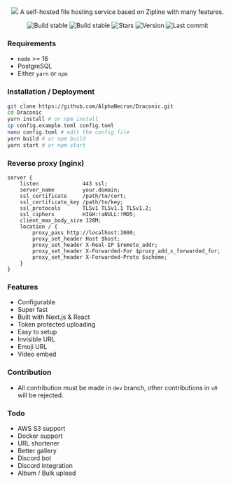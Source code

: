 <div align="center">
  <img src="https://raw.githubusercontent.com/AlphaNecron/Draconic/v0/public/banner.png"/>
A self-hosted file hosting service based on Zipline with many features. 

![Build stable](https://img.shields.io/github/workflow/status/AlphaNecron/Draconic/CI:%20Build/v0?color=%2368D391&label=stable&logo=github&style=for-the-badge)
![Build stable](https://img.shields.io/github/workflow/status/AlphaNecron/Draconic/CI:%20Build/dev?color=%2368D391&label=dev&logo=github&style=for-the-badge)
![Stars](https://img.shields.io/github/stars/AlphaNecron/Draconic?color=%23B794F4&logo=github&style=for-the-badge)
![Version](https://img.shields.io/github/package-json/v/AlphaNecron/Draconic/v0?color=%23B794F4&label=latest&logo=react&logoColor=ffffff&style=for-the-badge)
![Last commit](https://img.shields.io/github/last-commit/AlphaNecron/Draconic/dev?color=%234FD1C5&logo=github&style=for-the-badge)
</div>

### Requirements
  - `node` >= 16
  - PostgreSQL
  - Either `yarn` or `npm`

### Installation / Deployment
  ```sh
  git clone https://github.com/AlphaNecron/Draconic.git
  cd Draconic
  yarn install # or npm install
  cp config.example.toml config.toml
  nano config.toml # edit the config file
  yarn build # or npm build
  yarn start # or npm start
  ```

### Reverse proxy (nginx)
  ```nginx
  server {
      listen              443 ssl;
      server_name         your.domain;
      ssl_certificate     /path/to/cert;
      ssl_certificate_key /path/to/key;
      ssl_protocols       TLSv1 TLSv1.1 TLSv1.2;
      ssl_ciphers         HIGH:!aNULL:!MD5;
      client_max_body_size 128M;
      location / {
          proxy_pass http://localhost:3000;
          proxy_set_header Host $host;
          proxy_set_header X-Real-IP $remote_addr;
          proxy_set_header X-Forwarded-For $proxy_add_x_forwarded_for;
          proxy_set_header X-Forwarded-Proto $scheme;
      }
  }
  ```

### Features
  - Configurable
  - Super fast
  - Built with Next.js & React
  - Token protected uploading
  - Easy to setup
  - Invisible URL
  - Emoji URL
  - Video embed

### Contribution
  - All contribution must be made in `dev` branch, other contributions in `v0` will be rejected.

### Todo
  - AWS S3 support
  - Docker support
  - URL shortener
  - Better gallery
  - Discord bot
  - Discord integration
  - Album / Bulk upload